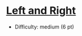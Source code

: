 # [Left and Right](https://open.kattis.com/problems/leftandright)
- Difficulty: medium (6 pt)
        